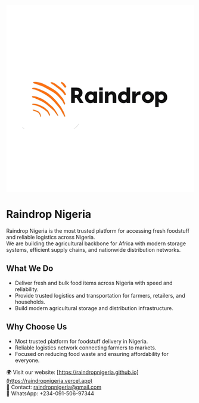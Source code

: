 ![Raindrop Logo](https://github.com/raindropnigeria/raindropnigeria/blob/main/raindrop-logo.jpg)
# Raindrop Nigeria

Raindrop Nigeria is the most trusted platform for accessing fresh foodstuff and reliable logistics across Nigeria.  
We are building the agricultural backbone for Africa with modern storage systems, efficient supply chains, and nationwide distribution networks.  

## What We Do
- Deliver fresh and bulk food items across Nigeria with speed and reliability.  
- Provide trusted logistics and transportation for farmers, retailers, and households.  
- Build modern agricultural storage and distribution infrastructure.  

## Why Choose Us
- Most trusted platform for foodstuff delivery in Nigeria.  
- Reliable logistics network connecting farmers to markets.  
- Focused on reducing food waste and ensuring affordability for everyone.  

🌍 Visit our website: [https://raindropnigeria.github.io](https://raindropnigeria.vercel.app)  
📧 Contact: raindropnigeria@gmail.com  
📱 WhatsApp: +234-091-506-97344
